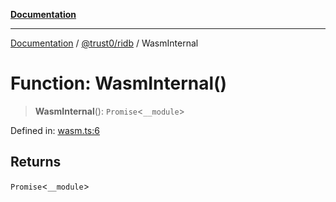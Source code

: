 [**Documentation**](../../../README.md)

***

[Documentation](../../../README.md) / [@trust0/ridb](../README.md) / WasmInternal

# Function: WasmInternal()

> **WasmInternal**(): `Promise`\<`__module`\>

Defined in: [wasm.ts:6](https://github.com/trust0-project/RIDB/blob/766b641e98fdfe930e51e9b247247a842eab26d8/packages/ridb/src/wasm.ts#L6)

## Returns

`Promise`\<`__module`\>
